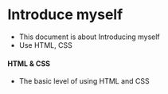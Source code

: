 # Introduce myself
- This document is about Introducing myself
- Use HTML, CSS

#### HTML & CSS
- The basic level of using HTML and CSS
